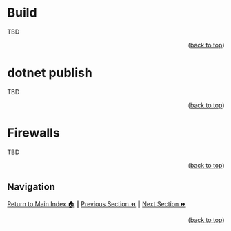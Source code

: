 Build
=============
TBD
<p align="right">(<a href="#readme-top">back to top</a>)</p>

dotnet publish
=============
TBD
<p align="right">(<a href="#readme-top">back to top</a>)</p>

Firewalls
=============
TBD
<p align="right">(<a href="#readme-top">back to top</a>)</p>

## Navigation

[Return to Main Index 🏠](../readme.md) ‖
[Previous Section ⏪](./infrastructure.md) ‖ [Next Section ⏩](./deployment.md)
<p align="right">(<a href="#readme-top">back to top</a>)</p>